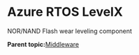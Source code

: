 # Azure RTOS LevelX

NOR/NAND Flash wear leveling component

**Parent topic:**[Middleware](../topics/applicable_for_productrt1050_or_productrt1010_or_p.md)


